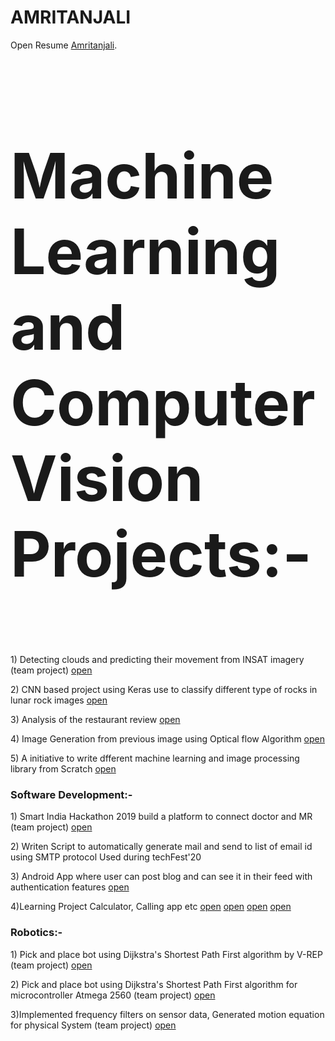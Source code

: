
<html>
  <body>
    <h1>AMRITANJALI</h1>
    <p>Open Resume <a href="https://github.com/amritanjali123/Portfolio/blob/master/Amritanjali(RESUME).pdf">Amritanjali</a>.</p>
  </body>
</html>
<html>
  <body>
    <h3 style="font-size:100px"><b>Machine Learning and Computer Vision Projects:-</b></h3>
    <p> 1) Detecting clouds and predicting their movement from INSAT imagery (team project) <a href="https://github.com/amritanjali123/NM373_Future_Predicators">open</a>  </p>
      <p> 2) CNN based project using Keras use to classify different type of rocks in lunar rock images <a href="https://github.com/amritanjali123/Rock_classification">open</a></p>
    <p> 3) Analysis of the restaurant review <a href="https://github.com/amritanjali123/Restaurant_review">open</a></p>
    <p> 4) Image Generation from previous image using Optical flow Algorithm <a href="https://github.com/amritanjali123/Image_generation_form_prevous_image_optical_flow">open</a></p>
 <p> 5) A initiative to write dfferent machine learning and image processing library from Scratch <a href="https://github.com/amritanjali123/Machine-Learning-and-Image-processing-library-from-scratch">open</a></p> 
    
 
     
  </body>
</html>
<html>
  <body>
    <h3><b>Software Development:-</b></h3>
    <p> 1) Smart India Hackathon 2019 build a platform to connect doctor and MR (team project) <a href="https://github.com/amritanjali123/sih">open</a>  </p> 
      <p> 2) Writen Script to automatically generate mail and send to list of email id using SMTP protocol Used during techFest'20 </p>
    <p> 3) Android App where user can post blog and can see it in their feed with authentication features <a href="https://github.com/amritanjali123/blogapp">open</a></p> 
    <p> 4)Learning Project Calculator, Calling app etc <a href="https://github.com/amritanjali123/Calculator">open</a> <a href="https://github.com/amritanjali123/Animation">open</a> <a href="https://github.com/amritanjali123/CALL">open</a>
    <a href="https://github.com/amritanjali123/Autocomplet">open</a></p>
  </body>
</html>

<html>
  <body>
    <h3><b>Robotics:-</b></h3>
    <p> 1) Pick and place bot using Dijkstra's Shortest Path First algorithm by V-REP (team project) <a href="https://github.com/amritanjali123/eyantra">open</a></p> 
    <p> 2) Pick and place bot using Dijkstra's Shortest Path First algorithm for microcontroller Atmega 2560 (team project) <a href="https://github.com/amritanjali123/Pick_And_Place_Robot">open</a></p> 
    <p> 3)Implemented frequency filters on sensor data, Generated motion equation for physical System  (team project) <a href="https://github.com/amritanjali123/Control_System">open</a> </p>
  </body>
</html>

